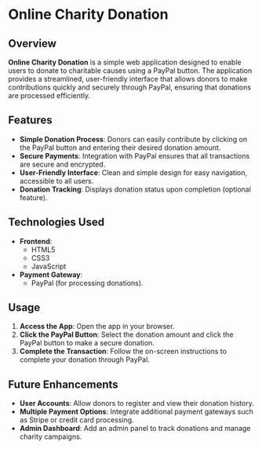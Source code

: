 # Online Charity Donation

## Overview

**Online Charity Donation** is a simple web application designed to enable users to donate to charitable causes using a PayPal button. The application provides a streamlined, user-friendly interface that allows donors to make contributions quickly and securely through PayPal, ensuring that donations are processed efficiently.

## Features

- **Simple Donation Process**: Donors can easily contribute by clicking on the PayPal button and entering their desired donation amount.
- **Secure Payments**: Integration with PayPal ensures that all transactions are secure and encrypted.
- **User-Friendly Interface**: Clean and simple design for easy navigation, accessible to all users.
- **Donation Tracking**: Displays donation status upon completion (optional feature).

## Technologies Used

- **Frontend**: 
  - HTML5
  - CSS3
  - JavaScript
- **Payment Gateway**: 
  - PayPal (for processing donations).
    
## Usage

1. **Access the App**: Open the app in your browser.
2. **Click the PayPal Button**: Select the donation amount and click the PayPal button to make a secure donation.
3. **Complete the Transaction**: Follow the on-screen instructions to complete your donation through PayPal.

## Future Enhancements

- **User Accounts**: Allow donors to register and view their donation history.
- **Multiple Payment Options**: Integrate additional payment gateways such as Stripe or credit card processing.
- **Admin Dashboard**: Add an admin panel to track donations and manage charity campaigns.
